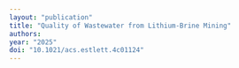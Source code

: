 ```yaml
---
layout: "publication"
title: "Quality of Wastewater from Lithium-Brine Mining"
authors:
year: "2025"
doi: "10.1021/acs.estlett.4c01124"
---
```


